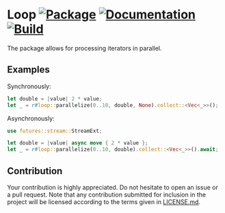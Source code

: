 # Loop [![Package][package-img]][package-url] [![Documentation][documentation-img]][documentation-url] [![Build][build-img]][build-url]

The package allows for processing iterators in parallel.

## Examples

Synchronously:

```rust
let double = |value| 2 * value;
let _ = r#loop::parallelize(0..10, double, None).collect::<Vec<_>>();
```

Asynchronously:

```rust
use futures::stream::StreamExt;

let double = |value| async move { 2 * value };
let _ = r#loop::parallelize(0..10, double).collect::<Vec<_>>().await;
```

## Contribution

Your contribution is highly appreciated. Do not hesitate to open an issue or a
pull request. Note that any contribution submitted for inclusion in the project
will be licensed according to the terms given in [LICENSE.md](LICENSE.md).

[build-img]: https://github.com/stainless-steel/loop/workflows/build/badge.svg
[build-url]: https://github.com/stainless-steel/loop/actions/workflows/build.yml
[documentation-img]: https://docs.rs/loop/badge.svg
[documentation-url]: https://docs.rs/loop
[package-img]: https://img.shields.io/crates/v/loop.svg
[package-url]: https://crates.io/crates/loop
